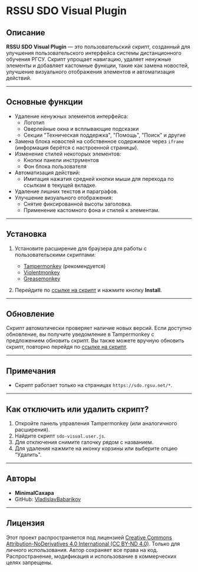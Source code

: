 # RSSU SDO Visual Plugin

## Описание

**RSSU SDO Visual Plugin** — это пользовательский скрипт, созданный для улучшения пользовательского интерфейса системы дистанционного обучения РГСУ. Скрипт упрощает навигацию, удаляет ненужные элементы и добавляет кастомные функции, такие как замена новостей, улучшение визуального отображения элементов и автоматизация действий.

---

## Основные функции

- Удаление ненужных элементов интерфейса:
  - Логотип
  - Оверлейные окна и всплывающие подсказки
  - Секции "Техническая поддержка", "Помощь", "Поиск" и другие
- Замена блока новостей на собственное содержимое через `iframe` (информация берётся с настроенной страницы).
- Изменение стилей некоторых элементов:
  - Кнопки панели инструментов
  - Фон блока пользователя
- Автоматизация действий:
  - Имитация нажатия средней кнопки мыши для перехода по ссылкам в текущей вкладке.
- Удаление лишних текстов и параграфов.
- Улучшение визуального отображения:
  - Снятие фиксированной высоты заголовка.
  - Применение кастомного фона и стилей к элементам.

---

## Установка

1. Установите расширение для браузера для работы с пользовательскими скриптами:
   - [Tampermonkey](https://www.tampermonkey.net/) (рекомендуется)
   - [Violentmonkey](https://violentmonkey.github.io/)
   - [Greasemonkey](https://www.greasespot.net/)

2. Перейдите по [ссылке на скрипт](https://raw.githubusercontent.com/VladislavBabarikov/rssu-sdo-visual-plugin/main/sdo-visual.user.js) и нажмите кнопку **Install**.

---

## Обновление

Скрипт автоматически проверяет наличие новых версий. Если доступно обновление, вы получите уведомление в Tampermonkey с предложением обновить скрипт. Вы также можете вручную обновить скрипт, повторно перейдя по [ссылке на скрипт](https://raw.githubusercontent.com/VladislavBabarikov/rssu-sdo-visual-plugin/main/sdo-visual.user.js).

---

## Примечания

- Скрипт работает только на страницах `https://sdo.rgsu.net/*`.

---

## Как отключить или удалить скрипт?

1. Откройте панель управления Tampermonkey (или аналогичного расширения).
2. Найдите скрипт `sdo-visual.user.js`.
3. Для отключения снимите галочку рядом с названием.
4. Для удаления нажмите на иконку корзины или выберите опцию "Удалить".

---

## Авторы

- **MinimalCaxapa**
- GitHub: [VladislavBabarikov](https://github.com/VladislavBabarikov)

---

## Лицензия

Этот проект распространяется под лицензией [Creative Commons Attribution-NoDerivatives 4.0 International (CC BY-ND 4.0)](https://creativecommons.org/licenses/by-nd/4.0/).
Только для личного использования.
Автор сохраняет все права на код. Распространение, модификация и использование в коммерческих целях запрещены.

